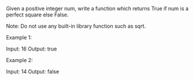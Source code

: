 Given a positive integer num, write a function which returns True if num is a perfect square else False.

Note: Do not use any built-in library function such as sqrt.

Example 1:



Input: 16
Output: true



Example 2:


Input: 14
Output: false


